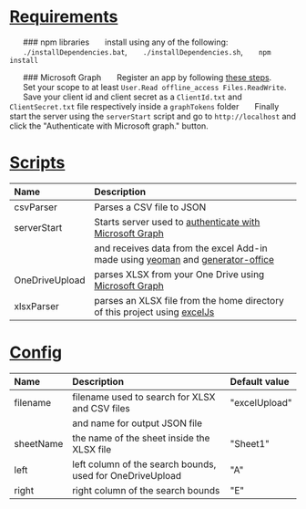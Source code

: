 # [Requirements](#requirements)
&nbsp;&nbsp;&nbsp;&nbsp;&nbsp;&nbsp;### npm libraries
&nbsp;&nbsp;&nbsp;&nbsp;&nbsp;&nbsp;install using any of the following:
&nbsp;&nbsp;&nbsp;&nbsp;&nbsp;&nbsp;`./installDependencies.bat`,
&nbsp;&nbsp;&nbsp;&nbsp;&nbsp;&nbsp;`./installDependencies.sh`,
&nbsp;&nbsp;&nbsp;&nbsp;&nbsp;&nbsp;`npm install`

&nbsp;&nbsp;&nbsp;&nbsp;&nbsp;&nbsp;### Microsoft Graph
&nbsp;&nbsp;&nbsp;&nbsp;&nbsp;&nbsp;Register an app by following [these steps](https://learn.microsoft.com/en-us/graph/auth-register-app-v2).
&nbsp;&nbsp;&nbsp;&nbsp;&nbsp;&nbsp;Set your scope to at least `User.Read offline_access Files.ReadWrite`.
&nbsp;&nbsp;&nbsp;&nbsp;&nbsp;&nbsp;Save your client id and client secret as a `ClientId.txt` and `ClientSecret.txt` file respectively inside a `graphTokens` folder
&nbsp;&nbsp;&nbsp;&nbsp;&nbsp;&nbsp;Finally start the server using the `serverStart` script and go to `http://localhost` and click the "Authenticate with Microsoft graph." button.

# [Scripts](#scripts)

|Name          |Description                                                                                                                                                         |
|:-------------|:-------------------------------------------------------------------------------------------------------------------------------------------------------------------|
|csvParser     |Parses a CSV file to JSON                                                                                                                                           |
|serverStart   |Starts server used to [authenticate with Microsoft Graph](https://learn.microsoft.com/en-us/graph/auth-v2-user?tabs=http)                                           |
|              |and receives data from the excel Add-in made using [yeoman](https://www.npmjs.com/package/yo) and [generator-office](https://www.npmjs.com/package/generator-office)|
|OneDriveUpload|parses XLSX from your One Drive using [Microsoft Graph](https://learn.microsoft.com/en-us/graph/overview)                                                           |
|xlsxParser    |parses an XLSX file from the home directory of this project using [excelJs](https://www.npmjs.com/package/exceljs)                                                  |

# [Config](#config)

|Name     |Description                                              |Default value  |
|:--------|:--------------------------------------------------------|:--------------|
|filename |filename used to search for XLSX and CSV files           |"excelUpload"  |
|         |and name for output JSON file                            |               |
|sheetName|the name of the sheet inside the XLSX file               |"Sheet1"       |
|left     |left column of the search bounds, used for OneDriveUpload|"A"            |
|right    |right column of the search bounds                        |"E"            |